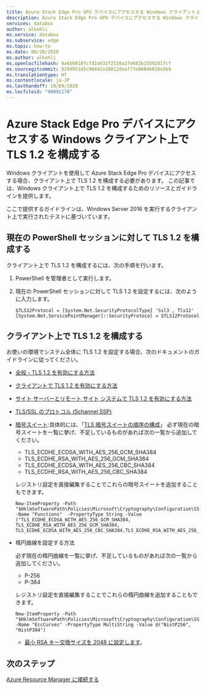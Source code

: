 ```yaml
---
title: Azure Stack Edge Pro GPU デバイスにアクセスする Windows クライアント上で TLS 1.2 を構成する
description: Azure Stack Edge Pro GPU デバイスにアクセスする Windows クライアント上で TLS 1.2 を構成する方法について説明します。
services: databox
author: alkohli
ms.service: databox
ms.subservice: edge
ms.topic: how-to
ms.date: 08/28/2020
ms.author: alkohli
ms.openlocfilehash: 9a6b0910fcfd2a632f2520a2fe683b15592017cf
ms.sourcegitcommit: 829d951d5c90442a38012daaf77e86046018e5b9
ms.translationtype: HT
ms.contentlocale: ja-JP
ms.lasthandoff: 10/09/2020
ms.locfileid: "90891178"
---
```

# <a name="configure-tls-12-on-windows-clients-accessing-azure-stack-edge-pro-device"></a>Azure Stack Edge Pro デバイスにアクセスする Windows クライアント上で TLS 1.2 を構成する

<!--[!INCLUDE [applies-to-skus](../../includes/azure-stack-edge-applies-to-all-sku.md)]-->

Windows クライアントを使用して Azure Stack Edge Pro デバイスにアクセスする場合、クライアント上で TLS 1.2 を構成する必要があります。 この記事では、Windows クライアント上で TLS 1.2 を構成するためのリソースとガイドラインを提供します。 

ここで提供するガイドラインは、Windows Server 2016 を実行するクライアント上で実行されたテストに基づいています。

## <a name="configure-tls-12-for-current-powershell-session"></a>現在の PowerShell セッションに対して TLS 1.2 を構成する

クライアント上で TLS 1.2 を構成するには、次の手順を行います。

1. PowerShell を管理者として実行します。
2. 現在の PowerShell セッションに対して TLS 1.2 を設定するには、次のように入力します。
  
    ```azurepowershell
    $TLS12Protocol = [System.Net.SecurityProtocolType] 'Ssl3 , Tls12'
    [System.Net.ServicePointManager]::SecurityProtocol = $TLS12Protocol
    ```
## <a name="configure-tls-12-on-client"></a>クライアント上で TLS 1.2 を構成する

お使いの環境でシステム全体に TLS 1.2 を設定する場合、次のドキュメントのガイドラインに従ってください。

- [全般 - TLS 1.2 を有効にする方法](https://docs.microsoft.com/windows-server/security/tls/tls-registry-settings#tls-12)
- [クライアントで TLS 1.2 を有効にする方法](https://docs.microsoft.com/configmgr/core/plan-design/security/enable-tls-1-2-client)
- [サイト サーバーとリモート サイト システムで TLS 1.2 を有効にする方法](https://docs.microsoft.com/configmgr/core/plan-design/security/enable-tls-1-2-server)
- [TLS/SSL のプロトコル (Schannel SSP)](https://docs.microsoft.com/windows-server/security/tls/manage-tls#configuring-tls-ecc-curve-order)
- [暗号スイート](https://docs.microsoft.com/windows-server/security/tls/tls-registry-settings#tls-12):具体的には、「[TLS 暗号スイートの順序の構成](https://docs.microsoft.com/windows-server/security/tls/manage-tls#configuring-tls-cipher-suite-order)」 必ず現在の暗号スイートを一覧に挙げ、不足しているものがあれば次の一覧から追加してください。

    - TLS_ECDHE_ECDSA_WITH_AES_256_GCM_SHA384
    - TLS_ECDHE_RSA_WITH_AES_256_GCM_SHA384
    - TLS_ECDHE_ECDSA_WITH_AES_256_CBC_SHA384
    - TLS_ECDHE_RSA_WITH_AES_256_CBC_SHA384

    レジストリ設定を直接編集することでこれらの暗号スイートを追加することもできます。

    ```azurepowershell
    New-ItemProperty -Path "$HklmSoftwarePath\Policies\Microsoft\Cryptography\Configuration\SSL\00010002" -Name "Functions"  -PropertyType String -Value ("TLS_ECDHE_ECDSA_WITH_AES_256_GCM_SHA384, TLS_ECDHE_RSA_WITH_AES_256_GCM_SHA384, TLS_ECDHE_ECDSA_WITH_AES_256_CBC_SHA384,TLS_ECDHE_RSA_WITH_AES_256_CBC_SHA384")
    ```

- 楕円曲線を設定する方法

    必ず現在の楕円曲線を一覧に挙げ、不足しているものがあれば次の一覧から追加してください。

    - P-256 
    - P-384

    レジストリ設定を直接編集することでこれらの楕円曲線を追加することもできます。
    
    ```azurepowershell
    New-ItemProperty -Path "$HklmSoftwarePath\Policies\Microsoft\Cryptography\Configuration\SSL\00010002" -Name "EccCurves" -PropertyType MultiString -Value @("NistP256", "NistP384")
    ```
    
    - [最小 RSA キー交換サイズを 2048 に設定します](https://docs.microsoft.com/windows-server/security/tls/tls-registry-settings#keyexchangealgorithm---client-rsa-key-sizes)。



## <a name="next-steps"></a>次のステップ

[Azure Resource Manager に接続する](azure-stack-edge-j-series-connect-resource-manager.md)